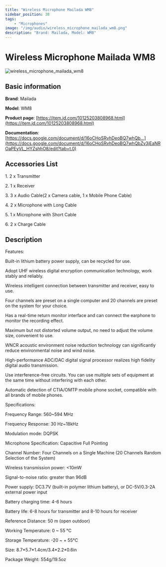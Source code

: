 ```yaml
---
title: "Wireless Microphone Mailada WM8"
sidebar_position: 38
tags:
    - "Microphones"
image: "/img/audio/wireless_microphone_mailada_wm8.png"
description: "Brand: Mailada, Model: WM8"
---
```

# Wireless Microphone Mailada WM8

![wireless_microphone_mailada_wm8](/img/audio/wireless_microphone_mailada_wm8.png)

## Basic information

**Brand**: Mailada

**Model**: WM8

**Product page**: [https://item.jd.com/10125203808968.html](https://item.jd.com/10125203808968.html)

**Documentation**: [https://docs.google.com/document/d/16oCHoSRvhDeoBQ7whQb...](https://docs.google.com/document/d/16oCHoSRvhDeoBQ7whQbZv3jEaNROaPEyVL_HYZshhO8/edit?tab=t.0)

## Accessories List

1\. 2 x Transmitter

 2\. 1 x Receiver

 3\. 3 x Audio Cable\(2 x Camera cable, 1 x Mobile Phone Cable\)

 4\. 2 x Microphone with Long Cable

 5\. 1 x Microphone with Short Cable

 6\. 2 x Charge Cable

## Description

Features:

Built\-in lithium battery power supply, can be recycled for use\.

Adopt UHF wireless digital encryption communication technology, work stably and reliably\.

Wireless intelligent connection between transmitter and receiver, easy to use\.

Four channels are preset on a single computer and 20 channels are preset on the system for your choice\.

Has a real\-time return monitor interface and can connect the earphone to monitor the recording effect\.

Maximum but not distorted volume output, no need to adjust the volume size, convenient to use\.

WNCR acoustic environment noise reduction technology can significantly reduce environmental noise and wind noise\.

High\-performance ADC/DAC digital signal processor realizes high fidelity digital audio transmission\.

Use interference\-free circuits\. You can use multiple sets of equipment at the same time without interfering with each other\.

Automatic detection of CTIA/OMTP mobile phone socket, compatible with all brands of mobile phones\.



Specifications:

Frequency Range: 560~594 MHz

Frequency Response: 30 Hz~18kHz

Modulation mode: DQPSK

Microphone Specification: Capacitive Full Pointing

Channel Number: Four Channels on a Single Machine \(20 Channels Random Selection of the System\)

Wireless transmission power: \<10mW

Signal\-to\-noise ratio: greater than 96dB

Power supply: DC3\.7V \(built\-in polymer lithium battery\), or DC\-5V/0\.3\-2A external power input

Battery charging time: 4\-6 hours

Battery life: 6\-8 hours for transmitter and 8\-10 hours for receiver

Reference Distance: 50 m \(open outdoor\)

Working Temperature: 0 ~ 55 ℃

Storage Temperature: \-20 ~ \+ 55℃

Size: 8\.7\*5\.7\*1\.4cm/3\.4\*2\.2\*0\.6in

Package Weight: 554g/19\.5oz

